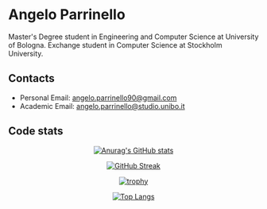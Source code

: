 # Angelo Parrinello

Master's Degree student in Engineering and Computer Science at University of Bologna. Exchange student in Computer Science at Stockholm University.

## Contacts

 - Personal Email: angelo.parrinello90@gmail.com
 - Academic Email: angelo.parrinello@studio.unibo.it

## Code stats

<div align="center">
  
 [![Anurag's GitHub stats](https://github-readme-stats.vercel.app/api?username=AngeloParrinello)](https://github.com/anuraghazra/github-readme-stats)
 
 [![GitHub Streak](http://github-readme-streak-stats.herokuapp.com?user=AngeloParrinello&date_format=j%20M%5B%20Y%5D)](https://git.io/streak-stats)
 
 [![trophy](https://github-profile-trophy.vercel.app/?username=AngeloParrinello&row=2&column=4&margin-w=15&margin-h=15)](https://github.com/ryo-ma/github-profile-trophy)
  
 [![Top Langs](https://github-readme-stats.vercel.app/api/top-langs/?username=AngeloParrinello&langs_count=8&layout=compact&hide=html,css,scss,jupyter%20notebook)](https://github.com/anuraghazra/github-readme-stats)
  
</div>
